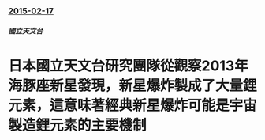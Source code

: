 ### [2015-02-17](/news/2015/02/17/index.md)

##### 國立天文台
# 日本國立天文台研究團隊從觀察2013年海豚座新星發現，新星爆炸製成了大量鋰元素，這意味著經典新星爆炸可能是宇宙製造鋰元素的主要機制



